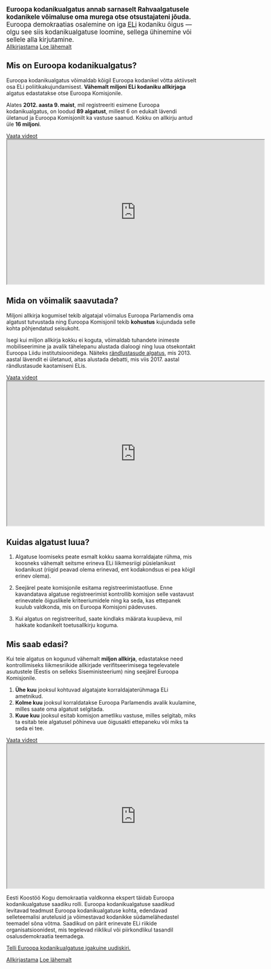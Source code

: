<big>
<strong>Euroopa kodanikualgatus annab sarnaselt Rahvaalgatusele kodanikele võimaluse oma murega otse otsustajateni jõuda.</strong> Euroopa demokraatias osalemine on iga <abbr title="Euroopa Liidu">ELi</abbr> kodaniku õigus — olgu see siis kodanikualgatuse loomine, sellega ühinemine või sellele alla kirjutamine.
</big>

<div class="call-to-actions">
  <a href="https://europa.eu/citizens-initiative/_et" class="button green-button">Allkirjastama</a>
  <a href="https://ec.europa.eu/info/about-european-commission/get-involved/european-citizens-initiative_et" class="button blue-button">Loe lähemalt</a>
</div>


Mis on Euroopa kodanikualgatus?
-------------------------------
Euroopa kodanikualgatus võimaldab kõigil Euroopa kodanikel võtta aktiivselt osa ELi poliitikakujundamisest. **Vähemalt miljoni ELi kodaniku allkirjaga** algatus edastatakse otse Euroopa Komisjonile.

Alates **2012. aasta 9. maist**, mil registreeriti esimene Euroopa kodanikualgatus, on loodud **89 algatust**, millest 6 on edukalt lävendi ületanud ja Euroopa Komisjonilt ka vastuse saanud. Kokku on allkirju antud üle **16 miljoni**.

<div class="video">
  <a class="fallback" href="https://audiovisual.ec.europa.eu/en/video/I-158444?&lg=EN/ET">Vaata videot</a>

  <iframe
    src="https://audiovisual.ec.europa.eu/embed/index.html?ref=I-158444&lg=EN/ET"
    width="680"
    height="382"
    title="What is the European Citizens' Initiative? Take the initiative"
    scrolling="no"
    webkitAllowFullScreen="true"
    mozallowfullscreen="true"
    allowFullScreen="true"
    loading="lazy"
  ></iframe>
</div>


Mida on võimalik saavutada?
---------------------------
Miljoni allkirja kogumisel tekib algatajal võimalus Euroopa Parlamendis oma algatust tutvustada ning Euroopa Komisjonil tekib **kohustus** kujundada selle kohta põhjendatud seisukoht.

Isegi kui miljon allkirja kokku ei koguta, võimaldab tuhandete inimeste mobiliseerimine ja avalik tähelepanu alustada dialoogi ning luua otsekontakt Euroopa Liidu institutsioonidega. Näiteks [rändlustasude algatus](https://europa.eu/citizens-initiative/initiatives/details/2012/000016_et), mis 2013. aastal lävendit ei ületanud, aitas alustada debatti, mis viis 2017. aastal rändlustasude kaotamiseni ELis.

<div class="video">
  <a class="fallback" href="https://audiovisual.ec.europa.eu/en/video/I-214692?&lg=INT/ET">Vaata videot</a>

  <iframe
    src="https://audiovisual.ec.europa.eu/embed/index.html?ref=I-214692&lg=INT/ET"
    width="680"
    height="382"
    title="What can you achieve with the European Citizens' Initiative?"
    scrolling="no"
    webkitAllowFullScreen="true"
    mozallowfullscreen="true"
    allowFullScreen="true"
    loading="lazy"
  ></iframe>
</div>


Kuidas algatust luua?
---------------------
1. Algatuse loomiseks peate esmalt kokku saama korraldajate rühma, mis koosneks vähemalt seitsme erineva ELi liikmesriigi püsielanikust kodanikust (riigid peavad olema erinevad, ent kodakondsus ei pea kõigil erinev olema).

2. Seejärel peate komisjonile esitama registreerimistaotluse. Enne kavandatava algatuse registreerimist kontrollib komisjon selle vastavust erinevatele õiguslikele kriteeriumidele ning ka seda, kas ettepanek kuulub valdkonda, mis on Euroopa Komisjoni pädevuses.

3. Kui algatus on registreeritud, saate kindlaks määrata kuupäeva, mil hakkate kodanikelt toetusallkirju koguma.


Mis saab edasi?
---------------
Kui teie algatus on kogunud vähemalt **miljon allkirja**, edastatakse need kontrollimiseks liikmesriikide allkirjade verifitseerimisega tegelevatele asutustele (Eestis on selleks Siseministeerium) ning seejärel Euroopa Komisjonile.

1. **Ühe kuu**  jooksul kohtuvad algatajate korraldajaterühmaga ELi ametnikud.
2. **Kolme kuu** jooksul korraldatakse Euroopa Parlamendis avalik kuulamine, milles saate oma algatust selgitada.
3. **Kuue kuu** jooksul esitab komisjon ametliku vastuse, milles selgitab, miks ta esitab teie algatusel põhineva uue õigusakti ettepaneku või miks ta seda ei tee.

<div class="video">
  <a class="fallback" href="https://audiovisual.ec.europa.eu/en/video/I-199493?&lg=EN&sublg=et">Vaata videot</a>

  <iframe
    src="https://audiovisual.ec.europa.eu/embed/index.html?ref=I-199493&lg=EN&sublg=et"
    width="680"
    height="382"
    title="European Citizens' Initiative – What causes do you care about?"
    scrolling="no"
    webkitAllowFullScreen="true"
    mozallowfullscreen="true"
    allowFullScreen="true"
    loading="lazy"
  ></iframe>
</div>

Eesti Koostöö Kogu demokraatia valdkonna ekspert täidab Euroopa kodanikualgatuse saadiku rolli. Euroopa kodanikualgatuse saadikud levitavad teadmust Euroopa kodanikualgatuse kohta, edendavad selleteemalisi arutelusid ja võimestavad kodanikke südamelähedastel teemadel sõna võtma. Saadikud on pärit erinevate ELi riikide organisatsioonidest, mis tegelevad riiklikul või piirkondlikul tasandil osalusdemokraatia teemadega.

[Telli Euroopa kodanikualgatuse igakuine uudiskiri.](https://citizens-initiative.europa.eu/newsletter/subscribe_et) 

<div class="call-to-actions">
  <a href="https://europa.eu/citizens-initiative/_et" class="button green-button">Allkirjastama</a>
  <a href="https://ec.europa.eu/info/about-european-commission/get-involved/european-citizens-initiative_et" class="button blue-button">Loe lähemalt</a>
</div>
